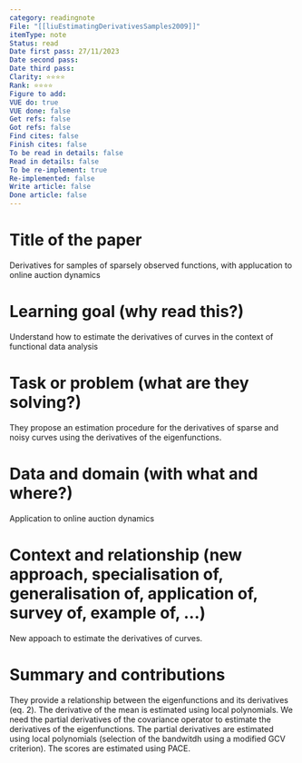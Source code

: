 ```yaml
---
category: readingnote
File: "[[liuEstimatingDerivativesSamples2009]]"
itemType: note
Status: read
Date first pass: 27/11/2023
Date second pass: 
Date third pass: 
Clarity: ⭐️⭐️⭐️⭐️
Rank: ⭐️⭐️⭐️⭐️
Figure to add: 
VUE do: true
VUE done: false
Get refs: false
Got refs: false
Find cites: false
Finish cites: false
To be read in details: false
Read in details: false
To be re-implement: true
Re-implemented: false
Write article: false
Done article: false
---
```

# Title of the paper

Derivatives for samples of sparsely observed functions, with applucation to online auction dynamics

# Learning goal (why read this?)

Understand how to estimate the derivatives of curves in the context of functional data analysis

# Task or problem (what are they solving?)

They propose an estimation procedure for the derivatives of sparse and noisy curves using the derivatives of the eigenfunctions.

# Data and domain (with what and where?)

Application to online auction dynamics

# Context and relationship (new approach, specialisation of, generalisation of, application of, survey of, example of, ...)

New appoach to estimate the derivatives of curves.

# Summary and contributions

They provide a relationship between the eigenfunctions and its derivatives (eq. 2).
The derivative of the mean is estimated using local polynomials.
We need the partial derivatives of the covariance operator to estimate the derivatives of the eigenfunctions. The partial derivatives are estimated using local polynomials (selection of the bandwitdh using a modified GCV criterion). The scores are estimated using PACE.
